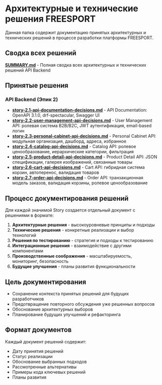 # Архитектурные и технические решения FREESPORT

Данная папка содержит документацию принятых архитектурных и технических решений в процессе разработки платформы FREESPORT.

## Сводка всех решений

**[SUMMARY.md](SUMMARY.md)** - Полная сводка всех архитектурных и технических решений API Backend

## Принятые решения

### API Backend (Эпик 2)

- **[story-2.1-api-documentation-decisions.md](story-2.1-api-documentation-decisions.md)** - API Documentation: OpenAPI 3.1.0, drf-spectacular, Swagger UI
- **[story-2.2-user-management-api-decisions.md](story-2.2-user-management-api-decisions.md)** - User Management API: ролевая система B2B/B2C, JWT аутентификация, email-based логин
- **[story-2.3-personal-cabinet-api-decisions.md](story-2.3-personal-cabinet-api-decisions.md)** - Personal Cabinet API: модульная организация, дашборд, адреса, избранное
- **[story-2.4-catalog-api-decisions.md](story-2.4-catalog-api-decisions.md)** - Catalog API: ролевое ценообразование, иерархические категории, фильтрация
- **[story-2.5-product-detail-api-decisions.md](story-2.5-product-detail-api-decisions.md)** - Product Detail API: JSON спецификации, галерея изображений, связанные товары
- **[story-2.6-cart-api-decisions.md](story-2.6-cart-api-decisions.md)** - Cart API: гибридная система корзин, автоперенос, валидация товаров
- **[story-2.7-order-api-decisions.md](story-2.7-order-api-decisions.md)** - Order API: транзакционная модель заказов, валидация корзины, ролевое ценообразование

## Процесс документирования решений

Для каждой значимой Story создается отдельный документ с решениями в формате:

1. **Архитектурные решения** - высокоуровневые принципы и подходы
2. **Технические решения** - конкретные реализации и выбор технологий  
3. **Решения по тестированию** - стратегия и подходы к тестированию
4. **Интеграционные решения** - взаимодействие с другими компонентами
5. **Производственные соображения** - масштабируемость, мониторинг, безопасность
6. **Будущие улучшения** - планы развития функциональности

## Цель документирования

- Сохранение контекста принятых решений для будущих разработчиков
- Предотвращение повторного обсуждения уже решенных вопросов
- Обоснование архитектурных выборов
- Планирование будущих улучшений и рефакторинга

## Формат документов

Каждый документ решений содержит:
- Дату принятия решений
- Статус реализации
- Обоснование выбранных подходов
- Рассмотренные альтернативы
- Примеры кода ключевых решений
- Планы развития